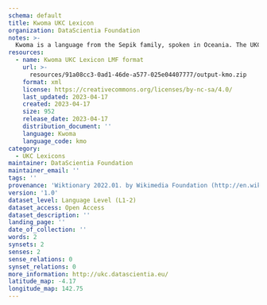 ```yaml
---
schema: default
title: Kwoma UKC Lexicon
organization: DataScientia Foundation
notes: >-
  Kwoma is a language from the Sepik family, spoken in Oceania. The UKC Lexicon of Kwoma is represented as a lexico-semantic network. It consists of words, word senses, synsets, as well as sense-level and synset-level relationships.
resources:
  - name: Kwoma UKC Lexicon LMF format
    url: >-
      resources/91a08cc3-0ad1-46de-a577-025e04407777/output-kmo.zip
    format: xml
    license: https://creativecommons.org/licenses/by-nc-sa/4.0/
    last_updated: 2023-04-17
    created: 2023-04-17
    size: 952
    release_date: 2023-04-17
    distribution_document: ''
    language: Kwoma
    language_code: kmo
category:
  - UKC Lexicons
maintainer: DataScientia Foundation
maintainer_email: ''
tags: ''
provenance: 'Wiktionary 2022.01. by Wikimedia Foundation (http://en.wiktionary.org); KinDiv: Kinship Diversity 1.0 by Temuulen Khishigsuren (http://ukc.disi.unitn.it/index.php/kinship/); Princeton WordNet 2.1 by Princeton University (https://wordnet.princeton.edu)'
version: '1.0'
dataset_level: Language Level (L1-2)
dataset_access: Open Access
dataset_description: ''
landing_page: ''
date_of_collection: ''
words: 2
synsets: 2
senses: 2
sense_relations: 0
synset_relations: 0
more_information: http://ukc.datascientia.eu/
latitude_map: -4.17
longitude_map: 142.75
---
```

